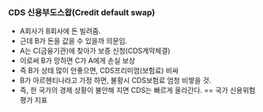 ### CDS 신용부도스왑(Credit default swap)

* A회사가 B회사에 돈 빌려줌.
* 근데 B가 돈을 값을 수 있을까 의문임.
* A는 C(금융기관)에 찾아가 보증 신청(CDS계약체결)
* 이로써 B가 망하면 C가 A에게 손실 보상
* 즉 B가 상태 많이 안좋으면, CDS프리미엄(보험료) 비싸
* B가 아르헨티나라고 가정 하면, 불황시 CDS보험료 엄청 비쌓을 것.
* 즉, 한 국가의 경제 상황이 불안해 지면 CDS는 빠르게 올라간다. == 국가 신용위험평가 지표
